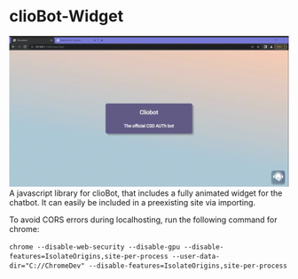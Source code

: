 # clioBot-Widget
![alt text](https://github.com/annapapa915/clioBot-Widget/blob/main/clliobot_showcase.gif)
A javascript library for clioBot, that includes a fully animated widget for the chatbot. It can easily be included in a preexisting site via importing.

To avoid CORS errors during localhosting, run the following command for chrome:

```chrome --disable-web-security --disable-gpu --disable-features=IsolateOrigins,site-per-process --user-data-dir="C://ChromeDev" --disable-features=IsolateOrigins,site-per-process```
